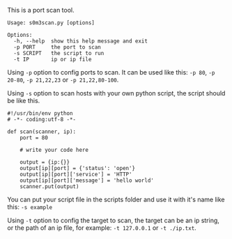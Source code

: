 This is a port scan tool.

    Usage: s0m3scan.py [options]

    Options:
      -h, --help  show this help message and exit
      -p PORT     the port to scan
      -s SCRIPT   the script to run
      -t IP       ip or ip file

Using `-p` option to config ports to scan. It can be used like this: `-p 80`, `-p 20-80`, `-p 21,22,23` or `-p 21,22,80-100`.

Using `-s` option to scan hosts with your own python script, the script should be like this.

    #!/usr/bin/env python
    # -*- coding:utf-8 -*-

    def scan(scanner, ip):
        port = 80

        # write your code here
    
        output = {ip:{}}
        output[ip][port] = {'status': 'open'}
        output[ip][port]['service'] = 'HTTP'
        output[ip][port]['message'] = 'hello world'
        scanner.put(output)

You can put your script file in the scripts folder and use it with it's name like this: `-s example`

Using `-t` option to config the target to scan, the target can be an ip string, or the path of an ip file, for example: `-t 127.0.0.1` or `-t ./ip.txt`.